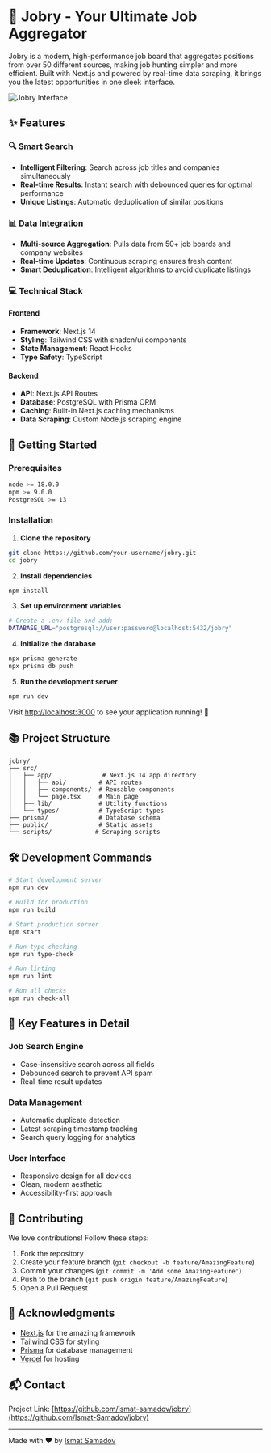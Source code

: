 # 🚀 Jobry - Your Ultimate Job Aggregator

Jobry is a modern, high-performance job board that aggregates positions from over 50 different sources, making job hunting simpler and more efficient. Built with Next.js and powered by real-time data scraping, it brings you the latest opportunities in one sleek interface.

![Jobry Interface](https://your-image-url-here.png)

## ✨ Features

### 🔍 Smart Search
- **Intelligent Filtering**: Search across job titles and companies simultaneously
- **Real-time Results**: Instant search with debounced queries for optimal performance
- **Unique Listings**: Automatic deduplication of similar positions

### 📊 Data Integration
- **Multi-source Aggregation**: Pulls data from 50+ job boards and company websites
- **Real-time Updates**: Continuous scraping ensures fresh content
- **Smart Deduplication**: Intelligent algorithms to avoid duplicate listings

### 💻 Technical Stack

#### Frontend
- **Framework**: Next.js 14
- **Styling**: Tailwind CSS with shadcn/ui components
- **State Management**: React Hooks
- **Type Safety**: TypeScript

#### Backend
- **API**: Next.js API Routes
- **Database**: PostgreSQL with Prisma ORM
- **Caching**: Built-in Next.js caching mechanisms
- **Data Scraping**: Custom Node.js scraping engine

## 🚀 Getting Started

### Prerequisites
```bash
node >= 18.0.0
npm >= 9.0.0
PostgreSQL >= 13
```

### Installation

1. **Clone the repository**
```bash
git clone https://github.com/your-username/jobry.git
cd jobry
```

2. **Install dependencies**
```bash
npm install
```

3. **Set up environment variables**
```bash
# Create a .env file and add:
DATABASE_URL="postgresql://user:password@localhost:5432/jobry"
```

4. **Initialize the database**
```bash
npx prisma generate
npx prisma db push
```

5. **Run the development server**
```bash
npm run dev
```

Visit [http://localhost:3000](http://localhost:3000) to see your application running! 🎉

## 📚 Project Structure

```
jobry/
├── src/
│   ├── app/              # Next.js 14 app directory
│   │   ├── api/         # API routes
│   │   ├── components/  # Reusable components
│   │   └── page.tsx     # Main page
│   ├── lib/             # Utility functions
│   └── types/           # TypeScript types
├── prisma/              # Database schema
├── public/              # Static assets
└── scripts/            # Scraping scripts
```

## 🛠️ Development Commands

```bash
# Start development server
npm run dev

# Build for production
npm run build

# Start production server
npm start

# Run type checking
npm run type-check

# Run linting
npm run lint

# Run all checks
npm run check-all
```

## 🌟 Key Features in Detail

### Job Search Engine
- Case-insensitive search across all fields
- Debounced search to prevent API spam
- Real-time result updates

### Data Management
- Automatic duplicate detection
- Latest scraping timestamp tracking
- Search query logging for analytics

### User Interface
- Responsive design for all devices
- Clean, modern aesthetic
- Accessibility-first approach

## 🤝 Contributing

We love contributions! Follow these steps:

1. Fork the repository
2. Create your feature branch (`git checkout -b feature/AmazingFeature`)
3. Commit your changes (`git commit -m 'Add some AmazingFeature'`)
4. Push to the branch (`git push origin feature/AmazingFeature`)
5. Open a Pull Request

## 🙏 Acknowledgments

- [Next.js](https://nextjs.org) for the amazing framework
- [Tailwind CSS](https://tailwindcss.com) for styling
- [Prisma](https://prisma.io) for database management
- [Vercel](https://vercel.com) for hosting

## 📬 Contact


Project Link: [https://github.com/ismat-samadov/jobry](https://github.com/Ismat-Samadov/jobry)

---

Made with ❤️ by [Ismat Samadov](https://www.linkedin.com/in/ismatsamadov/)